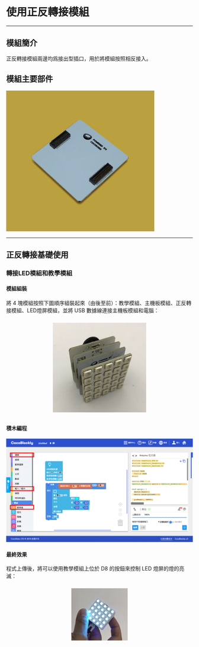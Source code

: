 # 使用正反轉接模組

---

## 模組簡介

正反轉接模組兩邊均爲接出型插口，用於將模組按照相反接入。

## 模組主要部件

<img src="../media/正反_1.jpg" width="400"/>

---

## 正反轉接基礎使用

### 轉接LED模組和教學模組

#### 模組組裝

將 4 塊模組按照下圖順序組裝起來（由後至前）：教學模組、主機板模組、正反轉接模組、LED燈屏模組，並將 USB 數據線連接主機板模組和電腦：

<div style="padding: 10px 0 10px 0;text-align: center;"><img src="../media/正反_2.jpg" width="50%" /></div>

#### 積木編程

![](../media/正反_4.jpg)

#### 最終效果

程式上傳後，將可以使用教學模組上位於 D8 的按鈕來控制 LED 燈屏的燈的亮滅：

<div style="padding: 10px 0 10px 0;text-align: center;"><img src="../media/正反_5.jpg" width="30%" /></div>